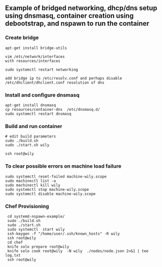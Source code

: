 
## Example of bridged networking, dhcp/dns setup using dnsmasq, container creation using debootstrap, and nspawn to run the container

### Create bridge
```
apt-get install bridge-utils

vim /etc/network/interfaces
with resources/interfaces

sudo systemctl restart networking

add bridge ip to /etc/resolv.conf and perhaps disable /etc/dhclient/dhclient.conf resolution of dns 
```

### Install and configure dnsmasq
```
apt-get install dnsmasq
cp resources/container-dns  /etc/dnsmasq.d/
sudo systemctl restart dnsmasq
```

### Build and run container
```
# edit build parameters
sudo ./build.sh
sudo ./start.sh wily

ssh root@wily
```

### To clear possible errors on machine load failure 
```
sudo systemctl reset-failed machine-wily.scope
sudo machinectl list -a
sudo machinectl kill wily
sudo systemctl stop machine-wily.scope
sudo systemctl disable machine-wily.scope
```


### Chef Provisioning
```
 cd systemd-nspawn-example/
 sudo ./build.sh 
 sudo ./start.sh 
 sudo systemctl  start wily 
 ssh-keygen -f "/home/user/.ssh/known_hosts" -R wily
 ssh root@wily
 cd chef
 knife solo prepare root@wily
 knife solo cook root@wily  -N wily  ./nodes/node.json 2>&1 | tee log.txt
 ssh root@wily
```

